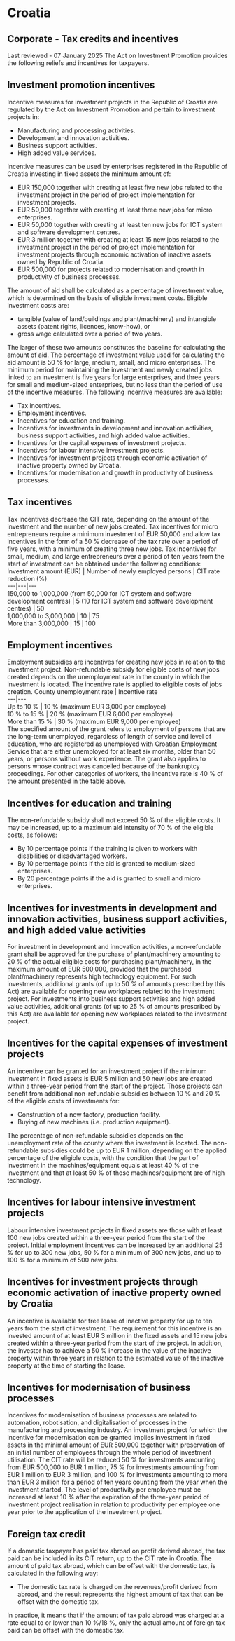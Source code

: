 # Croatia
## Corporate - Tax credits and incentives
Last reviewed - 07 January 2025
The Act on Investment Promotion provides the following reliefs and incentives for taxpayers.
## Investment promotion incentives
Incentive measures for investment projects in the Republic of Croatia are regulated by the Act on Investment Promotion and pertain to investment projects in:
  * Manufacturing and processing activities.
  * Development and innovation activities.
  * Business support activities.
  * High added value services.


Incentive measures can be used by enterprises registered in the Republic of Croatia investing in fixed assets the minimum amount of:
  * EUR 150,000 together with creating at least five new jobs related to the investment project in the period of project implementation for investment projects.
  * EUR 50,000 together with creating at least three new jobs for micro enterprises.
  * EUR 50,000 together with creating at least ten new jobs for ICT system and software development centres.
  * EUR 3 million together with creating at least 15 new jobs related to the investment project in the period of project implementation for investment projects through economic activation of inactive assets owned by Republic of Croatia.
  * EUR 500,000 for projects related to modernisation and growth in productivity of business processes.


The amount of aid shall be calculated as a percentage of investment value, which is determined on the basis of eligible investment costs. Eligible investment costs are:
  * tangible (value of land/buildings and plant/machinery) and intangible assets (patent rights, licences, know-how), or
  * gross wage calculated over a period of two years.


The larger of these two amounts constitutes the baseline for calculating the amount of aid.
The percentage of investment value used for calculating the aid amount is 50 % for large, medium, small, and micro enterprises.
The minimum period for maintaining the investment and newly created jobs linked to an investment is five years for large enterprises, and three years for small and medium-sized enterprises, but no less than the period of use of the incentive measures.
The following incentive measures are available:
  * Tax incentives.
  * Employment incentives.
  * Incentives for education and training.
  * Incentives for investments in development and innovation activities, business support activities, and high added value activities.
  * Incentives for the capital expenses of investment projects.
  * Incentives for labour intensive investment projects.
  * Incentives for investment projects through economic activation of inactive property owned by Croatia.
  * Incentives for modernisation and growth in productivity of business processes.


## Tax incentives
Tax incentives decrease the CIT rate, depending on the amount of the investment and the number of new jobs created. 
Tax incentives for micro entrepreneurs require a minimum investment of EUR 50,000 and allow tax incentives in the form of a 50 % decrease of the tax rate over a period of five years, with a minimum of creating three new jobs. Tax incentives for small, medium, and large entrepreneurs over a period of ten years from the start of investment can be obtained under the following conditions:
Investment amount (EUR) | Number of newly employed persons | CIT rate reduction (%)  
---|---|---  
150,000 to 1,000,000 (from 50,000 for ICT system and software development centres) | 5 (10 for ICT system and software development centres) | 50  
1,000,000 to 3,000,000 | 10 | 75  
More than 3,000,000 | 15 | 100  
## Employment incentives
Employment subsidies are incentives for creating new jobs in relation to the investment project. Non-refundable subsidy for eligible costs of new jobs created depends on the unemployment rate in the county in which the investment is located. The incentive rate is applied to eligible costs of jobs creation.
County unemployment rate | Incentive rate  
---|---  
Up to 10 % | 10 % (maximum EUR 3,000 per employee)  
10 % to 15 % | 20 % (maximum EUR 6,000 per employee)  
More than 15 % | 30 % (maximum EUR 9,000 per employee)  
The specified amount of the grant refers to employment of persons that are the long-term unemployed, regardless of length of service and level of education, who are registered as unemployed with Croatian Employment Service that are either unemployed for at least six months, older than 50 years, or persons without work experience. The grant also applies to persons whose contract was cancelled because of the bankruptcy proceedings.
For other categories of workers, the incentive rate is 40 % of the amount presented in the table above.
## Incentives for education and training
The non-refundable subsidy shall not exceed 50 % of the eligible costs. It may be increased, up to a maximum aid intensity of 70 % of the eligible costs, as follows:
  * By 10 percentage points if the training is given to workers with disabilities or disadvantaged workers.
  * By 10 percentage points if the aid is granted to medium-sized enterprises.
  * By 20 percentage points if the aid is granted to small and micro enterprises.


## Incentives for investments in development and innovation activities, business support activities, and high added value activities
For investment in development and innovation activities, a non-refundable grant shall be approved for the purchase of plant/machinery amounting to 20 % of the actual eligible costs for purchasing plant/machinery, in the maximum amount of EUR 500,000, provided that the purchased plant/machinery represents high technology equipment. For such investments, additional grants (of up to 50 % of amounts prescribed by this Act) are available for opening new workplaces related to the investment project.
For investments into business support activities and high added value activities, additional grants (of up to 25 % of amounts prescribed by this Act) are available for opening new workplaces related to the investment project.
## Incentives for the capital expenses of investment projects
An incentive can be granted for an investment project if the minimum investment in fixed assets is EUR 5 million and 50 new jobs are created within a three-year period from the start of the project.
Those projects can benefit from additional non-refundable subsidies between 10 % and 20 % of the eligible costs of investments for:
  * Construction of a new factory, production facility.
  * Buying of new machines (i.e. production equipment).


The percentage of non-refundable subsidies depends on the unemployment rate of the county where the investment is located.
The non-refundable subsidies could be up to EUR 1 million, depending on the applied percentage of the eligible costs, with the condition that the part of investment in the machines/equipment equals at least 40 % of the investment and that at least 50 % of those machines/equipment are of high technology.
## Incentives for labour intensive investment projects
Labour intensive investment projects in fixed assets are those with at least 100 new jobs created within a three-year period from the start of the project.
Initial employment incentives can be increased by an additional 25 % for up to 300 new jobs, 50 % for a minimum of 300 new jobs, and up to 100 % for a minimum of 500 new jobs.
## Incentives for investment projects through economic activation of inactive property owned by Croatia
An incentive is available for free lease of inactive property for up to ten years from the start of investment.
The requirement for this incentive is an invested amount of at least EUR 3 million in the fixed assets and 15 new jobs created within a three-year period from the start of the project.
In addition, the investor has to achieve a 50 % increase in the value of the inactive property within three years in relation to the estimated value of the inactive property at the time of starting the lease.
## Incentives for modernisation of business processes
Incentives for modernisation of business processes are related to automation, robotisation, and digitalisation of processes in the manufacturing and processing industry.
An investment project for which the incentive for modernisation can be granted implies investment in fixed assets in the minimal amount of EUR 500,000 together with preservation of an initial number of employees through the whole period of investment utilisation.
The CIT rate will be reduced 50 % for investments amounting from EUR 500,000 to EUR 1 million, 75 % for investments amounting from EUR 1 million to EUR 3 million, and 100 % for investments amounting to more than EUR 3 million for a period of ten years counting from the year when the investment started.
The level of productivity per employee must be increased at least 10 % after the expiration of the three-year period of investment project realisation in relation to productivity per employee one year prior to the application of the investment project.
## Foreign tax credit
If a domestic taxpayer has paid tax abroad on profit derived abroad, the tax paid can be included in its CIT return, up to the CIT rate in Croatia. The amount of paid tax abroad, which can be offset with the domestic tax, is calculated in the following way:
  * The domestic tax rate is charged on the revenues/profit derived from abroad, and the result represents the highest amount of tax that can be offset with the domestic tax.


In practice, it means that if the amount of tax paid abroad was charged at a rate equal to or lower than 10 %/18 %, only the actual amount of foreign tax paid can be offset with the domestic tax.

